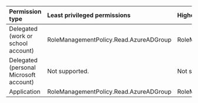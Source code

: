|Permission type|Least privileged permissions|Higher privileged permissions|
|:---|:---|:---|
|Delegated (work or school account)|RoleManagementPolicy.Read.AzureADGroup|RoleManagementPolicy.ReadWrite.AzureADGroup|
|Delegated (personal Microsoft account)|Not supported.|Not supported.|
|Application|RoleManagementPolicy.Read.AzureADGroup|RoleManagementPolicy.ReadWrite.AzureADGroup|
